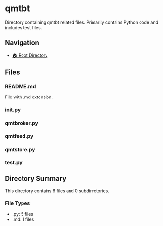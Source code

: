 # qmtbt

Directory containing qmtbt related files. Primarily contains Python code and includes test files.

## Navigation

* [🏠 Root Directory](../README.md)

## Files

### README.md

File with .md extension.

### __init__.py

### qmtbroker.py

### qmtfeed.py

### qmtstore.py

### test.py

## Directory Summary

This directory contains 6 files and 0 subdirectories.

### File Types

* .py: 5 files
* .md: 1 files
